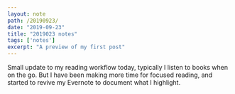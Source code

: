 ```yaml
---
layout: note
path: /20190923/
date: "2019-09-23"
title: "2019023 notes"
tags: ['notes']
excerpt: "A preview of my first post"
---
```


Small update to my reading workflow today, typically I listen to books when on the go. But I have been making more time for focused reading, and started to revive my Evernote to document what I highlight.

